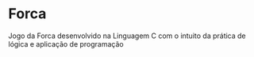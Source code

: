 # Forca
Jogo da Forca desenvolvido na Linguagem C com o intuito da prática de lógica e aplicação de programação
